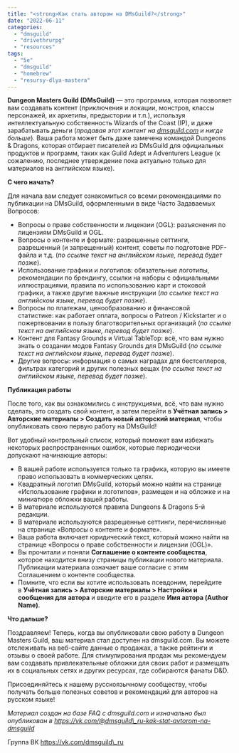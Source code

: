 ```yaml
---
title: "<strong>Как стать автором на DMsGuild?</strong>"
date: "2022-06-11"
categories: 
  - "dmsguild"
  - "drivethrurpg"
  - "resources"
tags: 
  - "5e"
  - "dmsguild"
  - "homebrew"
  - "resursy-dlya-mastera"
---
```


**Dungeon Masters Guild (DMsGuild)** — это программа, которая позволяет вам создавать контент (приключения и локации, монстров, классы персонажей, их архетипы, предыстории и т.п.), используя интеллектуальную собственность Wizards of the Coast (IP), и даже зарабатывать деньги (_продавая этот контент на_ [_dmsguild.com_](https://dmsguild.com) _и нигде больше_). Ваша работа может быть даже замечена командой Dungeons & Dragons, которая отбирает писателей из DMsGuild для официальных продуктов и программ, таких как Guild Adept и Adventurers League (к сожалению, последнее утверждение пока актуально только для материалов на английском языке).

**С чего начать?**

Для начала вам следует ознакомиться со всеми рекомендациями по публикации на DMsGuild, оформленными в виде Часто Задаваемых Вопросов:

- Вопросы о праве собственности и лицензии (OGL): разъяснения по лицензиям DMsGuild и OGL.
- Вопросы о контенте и формате: разрешенные сеттинги, разрешенный (и запрещенный) контент, советы по подготовке PDF-файла и т.д. (_по ссылке текст на английском языке, перевод будет позже_).
- Использование графики и логотипов: обязательные логотипы, рекомендации по брендингу, ссылки на наборы с официальными иллюстрациями, правила по использованию карт и стоковой графики, а также другие важные инструкции (_по ссылке текст на английском языке, перевод будет позже_).
- Вопросы по платежам, ценообразованию и финансовой статистике: как работает оплата, вопросы о Patreon / Kickstarter и о пожертвовании в пользу благотворительных организаций (_по ссылке текст на английском языке, перевод будет позже_).
- Контент для Fantasy Grounds и Virtual TableTop: всё, что вам нужно знать о создании модов Fantasy Grounds для DMsGuild (_по ссылке текст на английском языке, перевод будет позже_).
- Другие вопросы: информация о самых наградах для бестселлеров, фильтрах категорий и других полезных вещах (_по ссылке текст на английском языке, перевод будет позже_).

**Публикация работы**

После того, как вы ознакомились с инструкциями, всё, что вам нужно сделать, это создать свой контент, а затем перейти в **Учётная запись > Авторские материалы > Создать новый авторский материал**, чтобы опубликовать свою первую работу на DMsGuild!

Вот удобный контрольный список, который поможет вам избежать некоторых распространенных ошибок, которые периодически допускают начинающие авторы:

- В вашей работе используется только та графика, которую вы имеете право использовать в коммерческих целях.
- Квадратный логотип DMsGuild, который можно найти на странице «Использование графики и логотипов», размещен и на обложке и на миниатюре обложки вашей работы.
- В материале используются правила Dungeons & Dragons 5-й редакции.
- В материале используются разрешенные сеттинги, перечисленные на странице «Вопросы о контенте и формате».
- Ваша работа включает юридический текст, который можно найти на странице «Вопросы о праве собственности и лицензии (OGL)».
- Вы прочитали и поняли **Соглашение о контенте сообщества**, которое находится внизу страницы публикации нового материала. Публикации материала означает ваше согласие с этим Соглашением о контенте сообщества.
- Помните, что если вы хотите использовать псевдоним, перейдите в **Учётная запись > Авторские материалы > Настройки и сообщения для автора** и введите его в разделе **Имя автора (Author Name)**.

**Что дальше?**

Поздравляем! Теперь, когда вы опубликовали свою работу в Dungeon Masters Guild, ваш материал стал доступен на dmsguild.com. Вы можете отслеживать на веб-сайте данные о продажах, а также рейтинги и отзывы о своей работе. Для стимулирования продаж мы рекомендуем вам создавать привлекательные обложки для своих работ и размещать их в социальных сетях и других ресурсах, где собираются фанаты D&D.

Присоединяйтесь к нашему русскоязычному сообществу, чтобы получать больше полезных советов и рекомендаций для авторов на русском языке!

_Материал создан на базе FAQ с dmsguild.com и изначально был опубликован в https://vk.com/@dmsguild\_ru-kak-stat-avtorom-na-dmsguild_

Группа ВК https://vk.com/dmsguild\_ru
